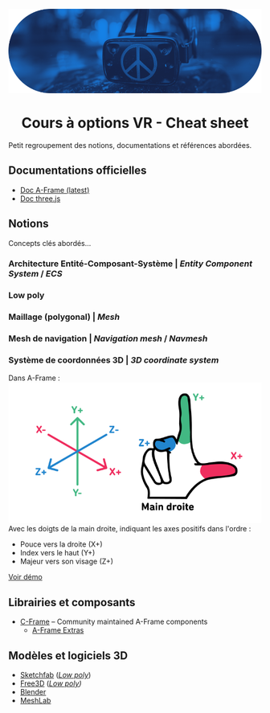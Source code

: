 ![VRIM](./img/vrim-cheat.png)

<h1 align="center">Cours à options VR - Cheat sheet</h1>

Petit regroupement des notions, documentations et références abordées.

## Documentations officielles

- [Doc A-Frame (latest)](https://aframe.io/docs/)
- [Doc three.js](https://threejs.org/docs/)

## Notions

Concepts clés abordés…

### Architecture Entité-Composant-Système | _Entity Component System_ / _ECS_

### Low poly

### Maillage (polygonal) | _Mesh_

### Mesh de navigation | _Navigation mesh_ / _Navmesh_

### Système de coordonnées 3D | _3D coordinate system_  
Dans A-Frame :
![A-Frame coordinates system](./img/cheat/axis-right-hand.png)
Avec les doigts de la main droite, indiquant les axes positifs dans l'ordre :
- Pouce vers la droite (X+)
- Index vers le haut (Y+)
- Majeur vers son visage (Z+)

[Voir démo](https://glitch.com/edit/#!/a-frame-axis)

## Librairies et composants

- [C-Frame](https://github.com/c-frame) – Community maintained A-Frame components
  - [A-Frame Extras](https://github.com/c-frame/aframe-extras)

## Modèles et logiciels 3D

- [Sketchfab](https://sketchfab.com/) (_[Low poly](https://sketchfab.com/search?features=downloadable&licenses=322a749bcfa841b29dff1e8a1bb74b0b&licenses=b9ddc40b93e34cdca1fc152f39b9f375&licenses=72360ff1740d419791934298b8b6d270&licenses=bbfe3f7dbcdd4122b966b85b9786a989&licenses=2628dbe5140a4e9592126c8df566c0b7&licenses=34b725081a6a4184957efaec2cb84ed3&licenses=7c23a1ba438d4306920229c12afcb5f9&q=low+poly&type=models)_)
- [Free3D](https://free3d.com/) (_[Low poly](https://free3d.com/3d-models/lowpoly))_
- [Blender](https://www.blender.org/)
- [MeshLab](https://www.meshlab.net/)
